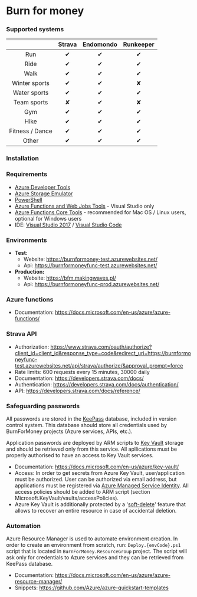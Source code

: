 # Burn for money

### Supported systems

|                 |  Strava  | Endomondo | Runkeeper |
| :-------------: | :------: | :-------: | :-------: |
|       Run       | &#x2714; | &#x2714;  | &#x2714;  |
|      Ride       | &#x2714; | &#x2714;  | &#x2714;  |
|      Walk       | &#x2714; | &#x2714;  | &#x2714;  |
|  Winter sports  | &#x2714; | &#x2714;  | &#x2718;  |
|  Water sports   | &#x2714; | &#x2714;  | &#x2714;  |
|   Team sports   | &#x2718; | &#x2714;  | &#x2718;  |
|       Gym       | &#x2714; | &#x2714;  | &#x2714;  |
|      Hike       | &#x2714; | &#x2714;  | &#x2714;  |
| Fitness / Dance | &#x2714; | &#x2714;  | &#x2714;  |
|      Other      | &#x2714; | &#x2714;  | &#x2714;  |



### Installation

### Requirements

* [Azure Developer Tools](https://azure.microsoft.com/en-us/tools/)
* [Azure Storage Emulator](https://go.microsoft.com/fwlink/?LinkId=717179&clcid=0x409)
* [PowerShell](https://www.microsoft.com/web/handlers/webpi.ashx/getinstaller/WindowsAzurePowershellGet.3f.3f.3fnew.appids)
* [Azure Functions and Web Jobs Tools](https://marketplace.visualstudio.com/items?itemName=VisualStudioWebandAzureTools.AzureFunctionsandWebJobsTools) - Visual Studio only
* [Azure Functions Core Tools](https://github.com/Azure/azure-functions-core-tools) - recommended for Mac OS / Linux users, optional for Windows users
* IDE: [Visual Studio 2017](https://visualstudio.microsoft.com/downloads/) / [Visual Studio Code](https://visualstudio.microsoft.com/downloads/)

### Environments

* **Test:**
  * Website: https://burnformoney-test.azurewebsites.net/
  * Api: https://burnformoneyfunc-test.azurewebsites.net/
* **Production:**
  - Website: https://bfm.makingwaves.pl/
  - Api: https://burnformoneyfunc-prod.azurewebsites.net/

### Azure functions

* Documentation: https://docs.microsoft.com/en-us/azure/azure-functions/


### Strava API

* Authorization: https://www.strava.com/oauth/authorize?client_id=client_id&response_type=code&redirect_uri=https://burnformoneyfunc-test.azurewebsites.net/api/strava/authorize/&approval_prompt=force
* Rate limits: 600 requests every 15 minutes, 30000 daily
* Documentation: https://developers.strava.com/docs/
* Authentication: https://developers.strava.com/docs/authentication/
* API: https://developers.strava.com/docs/reference/

### Safeguarding passwords

All passwords are stored in the [KeePass](https://keepass.info/) database, included in version control system. This database should store all credentials used by BurnForMoney projects (Azure services, APIs, etc.).

Application passwords are deployed by ARM scripts to [Key Vault](https://docs.microsoft.com/en-us/azure/key-vault/) storage and should be retrieved only from this service. All apllications must be properly authorised to have an access to Key Vault services.

* Documentation: https://docs.microsoft.com/en-us/azure/key-vault/
* Access: In order to get secrets from Azure Key Vault, user/application must be authorized. User can be authorized via email address, but applications must be registered via [Azure Managed Service Identity](https://docs.microsoft.com/en-us/azure/app-service/app-service-managed-service-identity#creating-an-app-with-an-identity). All access policies should be added to ARM script (section Microsoft.KeyVault/vaults/accessPolicies).
* Azure Key Vault is additionally protected by a '[soft-delete](https://docs.microsoft.com/en-us/azure/key-vault/key-vault-ovw-soft-delete)' feature that allows to recover an entire resource in case of accidental deletion.

### Automation

Azure Resource Manager is used to automate environment creation. In order to create an environment from scratch, run: `Deploy.{envCode}.ps1` script that is located in `BurnForMoney.ResourceGroup` project. The script will ask only for credentials to Azure services and they can be retrieved from KeePass database. 

* Documentation: https://docs.microsoft.com/en-us/azure/azure-resource-manager/
* Snippets: https://github.com/Azure/azure-quickstart-templates

